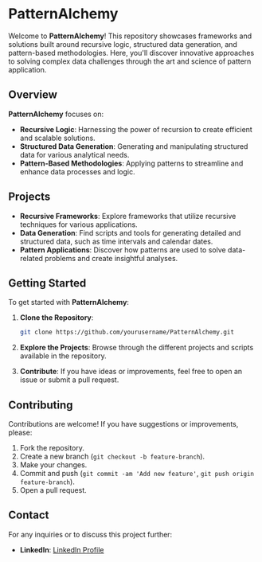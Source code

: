 # **PatternAlchemy**

Welcome to **PatternAlchemy**! This repository showcases frameworks and solutions built around recursive logic, structured data generation, and pattern-based methodologies. Here, you'll discover innovative approaches to solving complex data challenges through the art and science of pattern application.

## **Overview**

**PatternAlchemy** focuses on:

- **Recursive Logic**: Harnessing the power of recursion to create efficient and scalable solutions.
- **Structured Data Generation**: Generating and manipulating structured data for various analytical needs.
- **Pattern-Based Methodologies**: Applying patterns to streamline and enhance data processes and logic.

## **Projects**

- **Recursive Frameworks**: Explore frameworks that utilize recursive techniques for various applications.
- **Data Generation**: Find scripts and tools for generating detailed and structured data, such as time intervals and calendar dates.
- **Pattern Applications**: Discover how patterns are used to solve data-related problems and create insightful analyses.

## **Getting Started**

To get started with **PatternAlchemy**:

1. **Clone the Repository**:
   ```bash
   git clone https://github.com/yourusername/PatternAlchemy.git
2. **Explore the Projects**: Browse through the different projects and scripts available in the repository.

3. **Contribute**: If you have ideas or improvements, feel free to open an issue or submit a pull request.

## **Contributing**
Contributions are welcome! If you have suggestions or improvements, please:

1. Fork the repository.
2. Create a new branch (`git checkout -b feature-branch`).
3. Make your changes.
4. Commit and push (`git commit -am 'Add new feature'`, `git push origin feature-branch`).
5. Open a pull request.

## Contact

For any inquiries or to discuss this project further:

- **LinkedIn**: [LinkedIn Profile](https://www.linkedin.com/in/minna-cross/)
